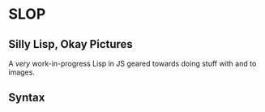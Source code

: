 # SLOP
## Silly Lisp, Okay Pictures

A *very* work-in-progress Lisp in JS geared towards doing stuff with and to images.

## Syntax
